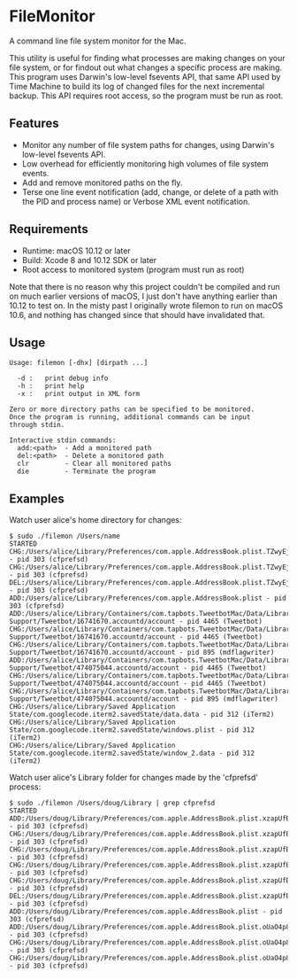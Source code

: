 # FileMonitor

A command line file system monitor for the Mac.

This utility is useful for finding what processes are making changes on your file system, or for findout out what changes a specific process are making. This program uses Darwin's low-level fsevents API, that same API used by Time Machine to build its log of changed files for the next incremental backup. This API requires root access, so the program must be run as root.

## Features

- Monitor any number of file system paths for changes, using Darwin's low-level fsevents API.
- Low overhead for efficiently monitoring high volumes of file system events.
- Add and remove monitored paths on the fly.
- Terse one line event notification (add, change, or delete of a path with the PID and process name) or Verbose XML event notification.

## Requirements

- Runtime: macOS 10.12 or later
- Build: Xcode 8 and 10.12 SDK or later
- Root access to monitored system (program must run as root)

Note that there is no reason why this project couldn't be compiled and run on much earlier versions of macOS, I just don't have anything earlier than 10.12 to test on. In the misty past I originally wrote filemon to run on macOS 10.6, and nothing has changed since that should have invalidated that.

## Usage

```
Usage: filemon [-dhx] [dirpath ...]

  -d :   print debug info
  -h :   print help
  -x :   print output in XML form

Zero or more directory paths can be specified to be monitored.
Once the program is running, additional commands can be input
through stdin.

Interactive stdin commands:
  add:<path>  - Add a monitored path
  del:<path>  - Delete a monitored path
  clr         - Clear all monitored paths
  die         - Terminate the program
```

## Examples

Watch user alice's home directory for changes:

```
$ sudo ./filemon /Users/name
STARTED
CHG:/Users/alice/Library/Preferences/com.apple.AddressBook.plist.TZwyEjg - pid 303 (cfprefsd)
CHG:/Users/alice/Library/Preferences/com.apple.AddressBook.plist.TZwyEjg - pid 303 (cfprefsd)
DEL:/Users/alice/Library/Preferences/com.apple.AddressBook.plist.TZwyEjg - pid 303 (cfprefsd)
ADD:/Users/alice/Library/Preferences/com.apple.AddressBook.plist - pid 303 (cfprefsd)
ADD:/Users/alice/Library/Containers/com.tapbots.TweetbotMac/Data/Library/Application Support/Tweetbot/16741670.accountd/account - pid 4465 (Tweetbot)
CHG:/Users/alice/Library/Containers/com.tapbots.TweetbotMac/Data/Library/Application Support/Tweetbot/16741670.accountd/account - pid 4465 (Tweetbot)
CHG:/Users/alice/Library/Containers/com.tapbots.TweetbotMac/Data/Library/Application Support/Tweetbot/16741670.accountd/account - pid 895 (mdflagwriter)
ADD:/Users/alice/Library/Containers/com.tapbots.TweetbotMac/Data/Library/Application Support/Tweetbot/474075044.accountd/account - pid 4465 (Tweetbot)
CHG:/Users/alice/Library/Containers/com.tapbots.TweetbotMac/Data/Library/Application Support/Tweetbot/474075044.accountd/account - pid 4465 (Tweetbot)
CHG:/Users/alice/Library/Containers/com.tapbots.TweetbotMac/Data/Library/Application Support/Tweetbot/474075044.accountd/account - pid 895 (mdflagwriter)
CHG:/Users/alice/Library/Saved Application State/com.googlecode.iterm2.savedState/data.data - pid 312 (iTerm2)
CHG:/Users/alice/Library/Saved Application State/com.googlecode.iterm2.savedState/windows.plist - pid 312 (iTerm2)
CHG:/Users/alice/Library/Saved Application State/com.googlecode.iterm2.savedState/window_2.data - pid 312 (iTerm2)
```

Watch user alice's Library folder for changes made by the 'cfprefsd' process:

```
$ sudo ./filemon /Users/doug/Library | grep cfprefsd
STARTED
ADD:/Users/doug/Library/Preferences/com.apple.AddressBook.plist.xzapUfB - pid 303 (cfprefsd)
CHG:/Users/doug/Library/Preferences/com.apple.AddressBook.plist.xzapUfB - pid 303 (cfprefsd)
CHG:/Users/doug/Library/Preferences/com.apple.AddressBook.plist.xzapUfB - pid 303 (cfprefsd)
CHG:/Users/doug/Library/Preferences/com.apple.AddressBook.plist.xzapUfB - pid 303 (cfprefsd)
CHG:/Users/doug/Library/Preferences/com.apple.AddressBook.plist.xzapUfB - pid 303 (cfprefsd)
DEL:/Users/doug/Library/Preferences/com.apple.AddressBook.plist.xzapUfB - pid 303 (cfprefsd)
ADD:/Users/doug/Library/Preferences/com.apple.AddressBook.plist - pid 303 (cfprefsd)
ADD:/Users/doug/Library/Preferences/com.apple.AddressBook.plist.oUaO4p8 - pid 303 (cfprefsd)
CHG:/Users/doug/Library/Preferences/com.apple.AddressBook.plist.oUaO4p8 - pid 303 (cfprefsd)
CHG:/Users/doug/Library/Preferences/com.apple.AddressBook.plist.oUaO4p8 - pid 303 (cfprefsd)
```
